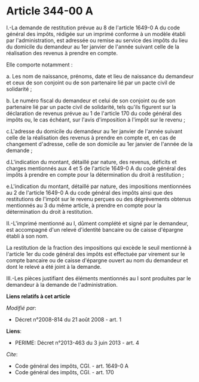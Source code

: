 # Article 344-00 A

I.-La demande de restitution prévue au 8 de l'article 1649-0 A du code général des impôts, rédigée sur un imprimé conforme à
un modèle établi par l'administration, est adressée ou remise au service des impôts du lieu du domicile du demandeur au 1er
janvier de l'année suivant celle de la réalisation des revenus à prendre en compte. 

Elle comporte notamment : 

a. Les nom de naissance, prénoms, date et lieu de naissance du demandeur et ceux de son conjoint ou de son partenaire lié par
un pacte civil de solidarité ; 

b. Le numéro fiscal du demandeur et celui de son conjoint ou de son partenaire lié par un pacte civil de solidarité, tels
qu'ils figurent sur la déclaration de revenus prévue au 1 de l'article 170 du code général des impôts ou, le cas échéant, sur
l'avis d'imposition à l'impôt sur le revenu ; 

c.L'adresse du domicile du demandeur au 1er janvier de l'année suivant celle de la réalisation des revenus à prendre en
compte et, en cas de changement d'adresse, celle de son domicile au 1er janvier de l'année de la demande ; 

d.L'indication du montant, détaillé par nature, des revenus, déficits et charges mentionnés aux 4 et 5 de l'article 1649-0 A
du code général des impôts à prendre en compte pour la détermination du droit à restitution ; 

e.L'indication du montant, détaillé par nature, des impositions mentionnées au 2 de l'article 1649-0 A du code général des
impôts ainsi que des restitutions de l'impôt sur le revenu perçues ou des dégrèvements obtenus mentionnés au 3 du même
article, à prendre en compte pour la détermination du droit à restitution. 

II.-L'imprimé mentionné au I, dûment complété et signé par le demandeur, est accompagné d'un relevé d'identité bancaire ou de
caisse d'épargne établi à son nom. 

La restitution de la fraction des impositions qui excède le seuil mentionné à l'article 1er du code général des impôts est
effectuée par virement sur le compte bancaire ou de caisse d'épargne ouvert au nom du demandeur et dont le relevé a été joint
à la demande. 

III.-Les pièces justifiant des éléments mentionnés au I sont produites par le demandeur à la demande de l'administration.

**Liens relatifs à cet article**

_Modifié par_:

  - Décret n°2008-814 du 21 août 2008 - art. 1

**Liens**:

  - PERIME: Décret n°2013-463 du 3 juin 2013 - art. 4

_Cite_:

  - Code général des impôts, CGI. - art. 1649-0 A
  - Code général des impôts, CGI. - art. 170
